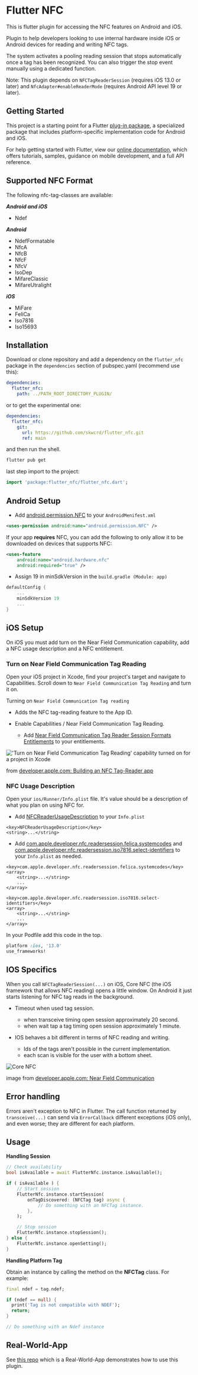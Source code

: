 # Flutter NFC

This is flutter plugin for accessing the NFC features on Android and iOS.

Plugin to help developers looking to use internal hardware inside iOS or Android devices for reading and writing NFC tags.

The system activates a pooling reading session that stops automatically once a tag has been recognized. You can also trigger the stop event manually using a dedicated function.

Note: This plugin depends on `NFCTagReaderSession` (requires iOS 13.0 or later) and `NfcAdapter#enableReaderMode` (requires Android API level 19 or later).

## Getting Started

This project is a starting point for a Flutter [plug-in package](https://flutter.dev/developing-packages/), a specialized package that includes platform-specific implementation code for Android and iOS.

For help getting started with Flutter, view our [online documentation](https://flutter.dev/docs), which offers tutorials, samples, guidance on mobile development, and a full API reference.

## Supported NFC Format

The following nfc-tag-classes are available:

***Android and iOS***

* Ndef

***Android***

* NdefFormatable
* NfcA
* NfcB
* NfcF
* NfcV
* IsoDep
* MifareClassic
* MifareUtralight

***iOS***

* MiFare
* FeliCa
* Iso7816
* Iso15693

## Installation

Download or clone repository and add a dependency on the `flutter_nfc` package in the `dependencies` section of pubspec.yaml (recommend use this):

```yaml
dependencies:
  flutter_nfc:
    path: ../PATH_ROOT_DIRECTORY_PLUGIN/
```

or to get the experimental one:

```yaml
dependencies:
  flutter_nfc:
    git:
      url: https://github.com/skwcrd/flutter_nfc.git
      ref: main
```

and then run the shell.

```cmd
flutter pub get
```

last step import to the project:

```dart
import 'package:flutter_nfc/flutter_nfc.dart';
```

## Android Setup

* Add [android.permission.NFC](https://developer.android.com/reference/android/Manifest.permission.html#NFC) to your `AndroidMenifest.xml`

```xml
<uses-permission android:name="android.permission.NFC" />
```

If your app **requires** NFC, you can add the following to only allow it to be downloaded on devices that supports NFC:

```xml
<uses-feature
    android:name="android.hardware.nfc"
    android:required="true" />
```

* Assign 19 in minSdkVersion in the `build.gradle (Module: app)`

```gradle
defaultConfig {
    ...
    minSdkVersion 19
    ...
}
```

## iOS Setup

On iOS you must add turn on the Near Field Communication capability, add a NFC usage description and a NFC entitlement.

### Turn on Near Field Communication Tag Reading

Open your iOS project in Xcode, find your project's target and navigate to Capabilities. Scroll down to `Near Field Communication Tag Reading` and turn it on.

Turning on `Near Field Communication Tag reading`

* Adds the NFC tag-reading feature to the App ID.

* Enable Capabilities / Near Field Communication Tag Reading.
  * Add [Near Field Communication Tag Reader Session Formats Entitlements](https://developer.apple.com/documentation/bundleresources/entitlements/com_apple_developer_nfc_readersession_formats) to your entitlements.

!['Turn on Near Field Communication Tag Reading' capability  turned on for a project in Xcode](.github/IMAGES/nfc-setup-xcode.png)

from [developer.apple.com: Building an NFC Tag-Reader app](https://developer.apple.com/documentation/corenfc/building_an_nfc_tag-reader_app?language=objc)

### NFC Usage Description

Open your `ios/Runner/Info.plist` file. It's value should be a description of what you plan on using NFC for.

* Add [NFCReaderUsageDescription](https://developer.apple.com/documentation/bundleresources/information_property_list/nfcreaderusagedescription) to your `Info.plist`

```plist
<key>NFCReaderUsageDescription</key>
<string>...</string>
```

* Add [com.apple.developer.nfc.readersession.felica.systemcodes](https://developer.apple.com/documentation/bundleresources/information_property_list/systemcodes) and [com.apple.developer.nfc.readersession.iso7816.select-identifiers](https://developer.apple.com/documentation/bundleresources/information_property_list/select-identifiers) to your `Info.plist` as needed.

```plist
<key>com.apple.developer.nfc.readersession.felica.systemcodes</key>
<array>
    <string>...</string>
    ...
</array>

<key>com.apple.developer.nfc.readersession.iso7816.select-identifiers</key>
<array>
    <string>...</string>
    ...
</array>
```

In your Podfile add this code in the top.

```ruby
platform :ios, '13.0'
use_frameworks!
```

## IOS Specifics

When you call `NFCTagReaderSession(...)` on iOS, Core NFC (the iOS framework that allows NFC reading) opens a little window. On Android it just starts listening for NFC tag reads in the background.

* Timeout when used tag session.
  * when transceive timing open session approximately 20 second.
  * when wait tap a tag timing open session approximately 1 minute.

* IOS behaves a bit different in terms of NFC reading and writing.
  * Ids of the tags aren't possible in the current implementation.
  * each scan is visible for the user with a bottom sheet.

![Core NFC](https://developer.apple.com/design/human-interface-guidelines/ios/images/Core_NFC.png)

image from [developer.apple.com: Near Field Communication](https://developer.apple.com/design/human-interface-guidelines/ios/user-interaction/near-field-communication/)

## Error handling

Errors aren't exception to NFC in Flutter. The call function returned by `transceive(...)` can send via `ErrorCallback` different exceptions (iOS only), and even worse; they are different for each platform.


## Usage

**Handling Session**

```dart
// Check availability
bool isAvailable = await FlutterNfc.instance.isAvailable();

if ( isAvailable ) {
    // Start session
    FlutterNfc.instance.startSession(
        onTagDiscovered: (NFCTag tag) async {
            // Do something with an NFCTag instance.
        },
    );

    // Stop session
    FlutterNfc.instance.stopSession();
} else {
    FlutterNfc.instance.openSetting();
}
```

**Handling Platform Tag**

Obtain an instance by calling the method on the **NFCTag** class. For example:

```dart
final ndef = tag.ndef;

if (ndef == null) {
  print('Tag is not compatible with NDEF');
  return;
}

// Do something with an Ndef instance
```

## Real-World-App

See [this repo](https://github.com/skwcrd/flutter_nfc/tree/main/example) which is a Real-World-App demonstrates how to use this plugin.
